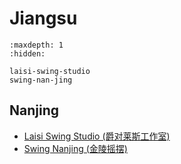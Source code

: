 # Jiangsu

```{toctree}
:maxdepth: 1
:hidden:

laisi-swing-studio
swing-nan-jing
```

## Nanjing
- [Laisi Swing Studio (爵对莱斯工作室)](laisi-swing-studio.md)
- [Swing Nanjing (金陵摇摆)](swing-nan-jing.md)
